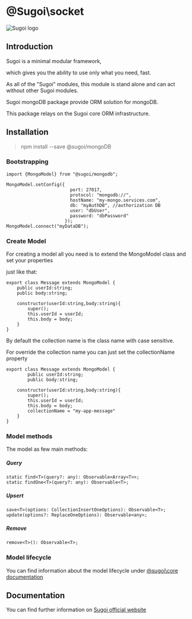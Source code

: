 # @Sugoi\socket

![Sugoi logo](https://www.sugoijs.com/assets/logo_inverse.png)


## Introduction
Sugoi is a minimal modular framework,

which gives you the ability to use only what you need, fast.

As all of the "Sugoi" modules, this module is stand alone and can act without other Sugoi modules.


Sugoi mongoDB package provide ORM solution for mongoDB.

This package relays on the Sugoi core ORM infrastructure.

## Installation

> npm install --save @sugoi/mongoDB

### Bootstrapping

    import {MongoModel} from "@sugoi/mongodb";

    MongoModel.setConfig({
                            port: 27017,
                            protocol: "mongodb://",
                            hostName: "my-mongo.services.com",
                            db: "myAuthDB", //authorization DB
                            user: "dbUser",
                            password: "dbPassword"
                          });
    MongoModel.connect("myDataDB");


### Create Model

For creating a model all you need is to extend the MongoModel class and set your properties

just like that:

    export class Message extends MongoModel {
        public userId:string;
        public body:string;

        constructor(userId:string,body:string){
            super();
            this.userId = userId;
            this.body = body;
        }
    }

By default the collection name is the class name with case sensitive.

For override the collection name you can just set the collectionName property

    export class Message extends MongoModel {
            public userId:string;
            public body:string;

        constructor(userId:string,body:string){
            super();
            this.userId = userId;
            this.body = body;
            collectionName = "my-app-message"
        }
    }

### Model methods

The model as few main methods:

##### Query
    static find<T>(query?: any): Observable<Array<T>>;
    static findOne<T>(query?: any): Observable<T>;

##### Upsert
    save<T>(options: CollectionInsertOneOptions): Observable<T>;
    update(options?: ReplaceOneOptions): Observable<any>;

##### Remove
    remove<T>(): Observable<T>;


### Model lifecycle

You can find information about the model lifecycle under [@sugoi\core documentation](http://www.sugoijs.com/documentation/core/index)

## Documentation

You can find further information on [Sugoi official website](http://www.sugoijs.com)